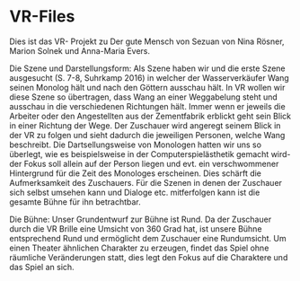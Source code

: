 # VR-Files

Dies ist das VR- Projekt zu Der gute Mensch von Sezuan von Nina Rösner, Marion Solnek und Anna-Maria Evers.

Die Szene und Darstellungsform:
Als Szene haben wir und die erste Szene ausgesucht (S. 7-8, Suhrkamp 2016) in welcher der Wasserverkäufer Wang seinen Monolog hält und nach den Göttern ausschau hält. In VR wollen wir diese Szene so übertragen, dass Wang an einer Weggabelung steht und ausschau in die verschiedenen Richtungen hält. Immer wenn er jeweils die Arbeiter oder den Angestellten aus der Zementfabrik erblickt geht sein Blick in einer Richtung der Wege. Der Zuschauer wird angeregt seinem Blick in der VR zu folgen und sieht dadurch die jeweiligen Personen, welche Wang beschreibt. Die Dartsellungsweise von Monologen hatten wir uns so überlegt, wie es beispielsweise in der Computerspielästhetik gemacht wird- der Fokus soll allein auf der Person liegen und evt. ein verschwommener Hintergrund für die Zeit des Monologes erscheinen. Dies schärft die Aufmerksamkeit des Zuschauers. 
Für die Szenen in denen der Zuschauer sich selbst umsehen kann und Dialoge etc. mitferfolgen kann ist die gesamte Bühne für ihn betrachtbar.

Die Bühne:
Unser Grundentwurf zur Bühne ist Rund. Da der Zuschauer durch die VR Brille eine Umsicht von 360 Grad hat, ist unsere Bühne entsprechend Rund und ermöglicht dem Zuschauer eine Rundumsicht. Um einen Theater ähnlichen Charakter zu erzeugen, findet das Spiel ohne räumliche Veränderungen statt, dies legt den Fokus auf die Charaktere und das Spiel an sich. 
